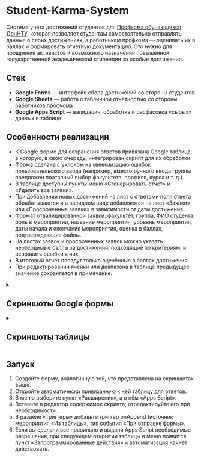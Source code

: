 # Student-Karma-System

Система учёта достижений студентов для [Профкома обучающихся ДонНТУ](https://vk.com/profkomstud_donntu), которая позволяет студентам самостоятельно отправлять данные о своих достижениях, а работникам профкома — оценивать их в баллах и формировать отчётную документацию. Это нужно для поощрения активистов и возможного назначения повышенной государственной академической стипендии за особые достижения.

## Стек

- **Google Forms** — интерфейс сбора достижений со стороны студентов
- **Google Sheets** — работа с табличной отчётностью со стороны работников профкома
- **Google Apps Script** — валидация, обработка и расфасовка «сырых» данных в таблице

## Особенности реализации

- К Google форме для сохранения ответов привязана Google таблица, в которую, в свою очередь, интегрирован скрипт для их обработки.
- Форма сделана с уклоном на минимизацию ошибок пользовательского ввода (например, вместо ручного ввода группы предложен поэтапный выбор факультета, профиля, курса и т. д.).
- В таблице доступны пункты меню «Сгенерировать отчёт» и «Удалить все заявки».
- При добавлении новых достижений на лист с ответами поля ответа обрабатываются и в валидном виде добавляются на лист «Заявки» или «Просроченные заявки» в зависимости от даты достижения.
- Формат отвалидированной заявки: факультет, группа, ФИО студента, роль в мероприятии, название мероприятия, уровень мероприятия, даты начала и окончания мероприятия, оценка в баллах, подтверждающие файлы.
- На листах заявок и просроченных заявок можно указать необходимые баллы за достижения, подходящие по критериям, и исправить ошибки в них.
- В итоговый отчёт попадут только оценённые в баллах достижения.
- При редактировании ячейки или диапазона в таблице предыдущее значение сохраняется в примечание.

<details>
<summary><h2>Скриншоты Google формы</h2></summary>
  
Раздел активности:
  
<img width=50% src="https://github.com/user-attachments/assets/5b52b925-c0c7-4965-8e4c-0f80fd511b9e" />
<br>
<br>

Выбор уровней мероприятия:

<img width=50% src="https://github.com/user-attachments/assets/ce8b74c8-27f5-4950-bb54-1c8f81271ff4" />
<br>
<br>

Прочие поля раздела:

<img width=50% src="https://github.com/user-attachments/assets/b82c4abb-ca74-4014-b1f8-c0c4aea8f605" />
<img width=50% src="https://github.com/user-attachments/assets/128002ef-b77f-4ec6-bb1c-076b0a7e1cce" />
<br>
<br>

Раздел с личными данными:

<img width=50% src="https://github.com/user-attachments/assets/5d7b30ba-4c57-49fb-8042-daf7d40143ec" />
<img width=50% src="https://github.com/user-attachments/assets/bb4ae1f9-5ca8-485b-b215-97cd6ca4cc04" />
<br>
<br>

Раздел выбора профиля обучения (зависит от выбранного ранее факультета):

<img width=50% src="https://github.com/user-attachments/assets/100c6009-c9c3-4f94-ac09-f33e611ed6c8" />
<img width=50% src="https://github.com/user-attachments/assets/a7adc974-8432-4337-9794-f4eb3c25b434" />
</details>

<details>
<summary><h2>Скриншоты таблицы</h2></summary>

<img width=50% src="https://github.com/user-attachments/assets/a1ce4be6-04e7-4c54-ab78-ecbbbaa7c422" />
<img width=50% src="https://github.com/user-attachments/assets/ca123a37-bc0b-4159-9ad4-3d83f295c139" />
<img width=50% src="https://github.com/user-attachments/assets/ac4faa3b-be71-4409-8e0c-1ad79f1ec1e5" />
<img width=50% src="https://github.com/user-attachments/assets/a579e7a6-d575-4690-adfa-4138952e2489" />

</details>

## Запуск

1. Создайте форму, аналогичную той, что представлена на скриншотах выше.
2. Откройте автоматически привязанную к ней таблицу для ответов.
3. В меню выберите пункт «Расширения», а в нём «Apps Script».
4. Вставьте в редактор содержимое скрипта; отредактируйте его при необходимости.
5. В разделе «Триггеры» добавьте триггер onAppend (источник мероприятия «Из таблицы», тип события «При отправке формы».
6. Если вы сделали всё правильно и выдали Apps Script необходимые разрешения, при следующем открытии таблицы в меню появится пункт «Запрограммированные действия» и автоматизация начнёт действовать.
